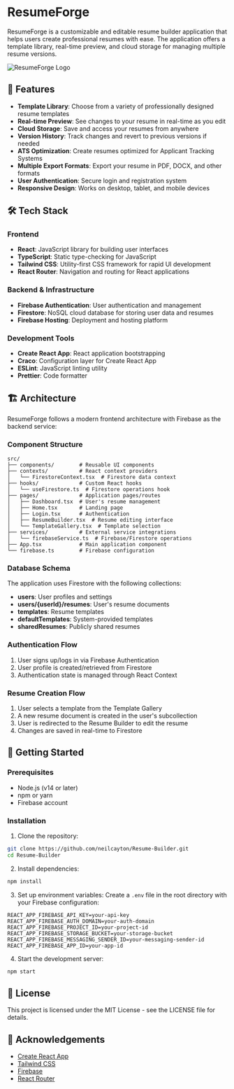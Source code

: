 # ResumeForge

ResumeForge is a customizable and editable resume builder application that helps users create professional resumes with ease. The application offers a template library, real-time preview, and cloud storage for managing multiple resume versions.

![ResumeForge Logo](https://via.placeholder.com/1200x630?text=ResumeForge)

## 🚀 Features

- **Template Library**: Choose from a variety of professionally designed resume templates
- **Real-time Preview**: See changes to your resume in real-time as you edit
- **Cloud Storage**: Save and access your resumes from anywhere
- **Version History**: Track changes and revert to previous versions if needed
- **ATS Optimization**: Create resumes optimized for Applicant Tracking Systems
- **Multiple Export Formats**: Export your resume in PDF, DOCX, and other formats
- **User Authentication**: Secure login and registration system
- **Responsive Design**: Works on desktop, tablet, and mobile devices

## 🛠️ Tech Stack

### Frontend
- **React**: JavaScript library for building user interfaces
- **TypeScript**: Static type-checking for JavaScript
- **Tailwind CSS**: Utility-first CSS framework for rapid UI development
- **React Router**: Navigation and routing for React applications

### Backend & Infrastructure
- **Firebase Authentication**: User authentication and management
- **Firestore**: NoSQL cloud database for storing user data and resumes
- **Firebase Hosting**: Deployment and hosting platform

### Development Tools
- **Create React App**: React application bootstrapping
- **Craco**: Configuration layer for Create React App
- **ESLint**: JavaScript linting utility
- **Prettier**: Code formatter

## 🏗️ Architecture

ResumeForge follows a modern frontend architecture with Firebase as the backend service:

### Component Structure
```
src/
├── components/        # Reusable UI components
├── contexts/          # React context providers
│   └── FirestoreContext.tsx  # Firestore data context
├── hooks/             # Custom React hooks
│   └── useFirestore.ts  # Firestore operations hook
├── pages/             # Application pages/routes
│   ├── Dashboard.tsx  # User's resume management
│   ├── Home.tsx       # Landing page
│   ├── Login.tsx      # Authentication
│   ├── ResumeBuilder.tsx  # Resume editing interface
│   └── TemplateGallery.tsx  # Template selection
├── services/          # External service integrations
│   └── firebaseService.ts  # Firebase/Firestore operations
├── App.tsx            # Main application component
└── firebase.ts        # Firebase configuration
```

### Database Schema
The application uses Firestore with the following collections:

- **users**: User profiles and settings
- **users/{userId}/resumes**: User's resume documents
- **templates**: Resume templates
- **defaultTemplates**: System-provided templates
- **sharedResumes**: Publicly shared resumes

### Authentication Flow
1. User signs up/logs in via Firebase Authentication
2. User profile is created/retrieved from Firestore
3. Authentication state is managed through React Context

### Resume Creation Flow
1. User selects a template from the Template Gallery
2. A new resume document is created in the user's subcollection
3. User is redirected to the Resume Builder to edit the resume
4. Changes are saved in real-time to Firestore

## 🚀 Getting Started

### Prerequisites
- Node.js (v14 or later)
- npm or yarn
- Firebase account

### Installation

1. Clone the repository:
```bash
git clone https://github.com/neilcayton/Resume-Builder.git
cd Resume-Builder
```

2. Install dependencies:
```bash
npm install
```

3. Set up environment variables:
Create a `.env` file in the root directory with your Firebase configuration:
```
REACT_APP_FIREBASE_API_KEY=your-api-key
REACT_APP_FIREBASE_AUTH_DOMAIN=your-auth-domain
REACT_APP_FIREBASE_PROJECT_ID=your-project-id
REACT_APP_FIREBASE_STORAGE_BUCKET=your-storage-bucket
REACT_APP_FIREBASE_MESSAGING_SENDER_ID=your-messaging-sender-id
REACT_APP_FIREBASE_APP_ID=your-app-id
```

4. Start the development server:
```bash
npm start
```

## 📝 License

This project is licensed under the MIT License - see the LICENSE file for details.

## 🙏 Acknowledgements

- [Create React App](https://create-react-app.dev/)
- [Tailwind CSS](https://tailwindcss.com/)
- [Firebase](https://firebase.google.com/)
- [React Router](https://reactrouter.com/)
